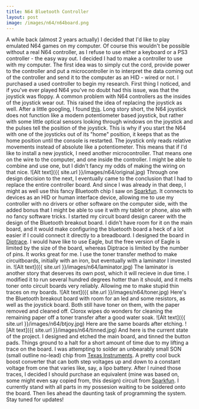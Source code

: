 ```yaml
---
title: N64 Bluetooth Controller
layout: post
image: /images/n64/n64board.png
---
```


A while back (almost 2 years actually) I decided that I'd like to play emulated N64 games on my computer. Of course this wouldn't be possible without a real N64 controller, as I refuse to use either a keyboard or a PS3 controller - the easy way out. I decided I had to make a controller to use with my computer. <!-- more --> The first idea was to simply cut the cord, provide power to the controller and put a microcontroller in to interpret the data coming out of the controller and send it to the computer as an HID - wired or not. I purchased a used controller to begin my research. First thing I noticed, and if you've ever played N64 you've no doubt had this issue, was that the joystick was floppy. A common problem with N64 controllers as the insides of the joystick wear out. This raised the idea of replacing the joystick as well. After a little googling, I found [this](http://nfggames.com/forum2/index.php?topic=3574.0). Long story short, the N64 joystick does not function like a modern potentiometer based joystick, but rather with some little optical sensors looking through windows on the joystick and the pulses tell the position of the joystick. This is why if you start the N64 with one of the joysticks out of its "home" position, it keeps that as the home position until the console is restarted. The joystick only reads relative movements instead of absolute like a potentiometer. This means that if I'd like to install a new joystick, I need another microcontroller. That means one on the wire to the computer, and one inside the controller. I might be able to combine and use one, but I didn't fancy my odds of making the wiring on that nice.
![Alt text]({{ site.url }}/images/n64/original.jpg)
Through one design decision to the next, I eventually came to the conclusion that I had to replace the entire controller board. And since I was already in that deep, I might as well use this fancy Bluetooth chip I saw on [Sparkfun](https://www.sparkfun.com/products/10823). It connects to devices as an HID or human interface device, allowing me to use my controller with no drivers or other software on the computer side, with the added bonus that I might be able to use it with my tablet or phone, also with no fancy software tricks. I started my circuit board design career with the design of the Bluetooth breakout board. I didn't have room for it on the main board, and it would make configuring the bluetooth board a heck of a lot easier if I could connect it directly to a breadboard. I designed the board in [Diptrace](http://www.diptrace.com/). I would have like to use Eagle, but the free version of Eagle is limited by the size of the board, whereas Diptrace is limited by the number of pins. It works great for me. I use the toner transfer method to make circuitboards, initially with an iron, but eventually with a laminator I invested in.
![Alt text]({{ site.url }}/images/n64/laminator.jpg)
The laminator is another story that deserves its own post, which it will recieve in due time. I modified it to run several hundred degrees hotter than it should, and it melts toner onto circuit boards very reliably. Allowing me to make stupid thin traces on my boards.
![Alt text]({{ site.url }}/images/n64/toner.jpg)
Here's the Bluetooth breakout board with room for an led and some resistors, as well as the joystick board. Both still have toner on them, with the paper removed and cleaned off. Clorox wipes do wonders for cleaning the remaining paper off a toner transfer after a good water soak.
![Alt text]({{ site.url }}/images/n64/btjoy.jpg)
Here are the same boards after etching. 
![Alt text]({{ site.url }}/images/n64/tinned.jpg)
And here is the current state of the project. I designed and etched the main board, and tinned the button pads. Things ground to a halt for a short amount of time due to my lifting a trace on the board. I was attempting to solder an unbearably small SON (small outline no-lead) chip from [Texas Instruments](http://www.ti.com/product/tps61200). A pretty cool buck boost converter that can both step voltages up and down to a constant voltage from one that varies like, say, a lipo battery. After I ruined those traces, I decided I should purchase an equivalent (mine was based on, some might even say copied from, this design) circuit from [Sparkfun](https://www.sparkfun.com/products/10255). I currently stand with all parts in my possesion waiting to be soldered onto the board. Then lies ahead the daunting task of programming the system. Stay tuned for updates!